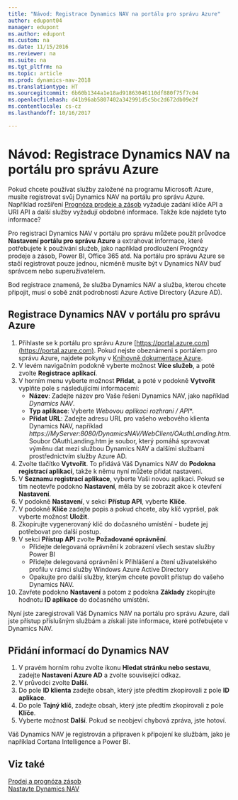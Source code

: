```yaml
---
title: "Návod: Registrace Dynamics NAV na portálu pro správu Azure"
author: edupont04
manager: edupont
ms.author: edupont
ms.custom: na
ms.date: 11/15/2016
ms.reviewer: na
ms.suite: na
ms.tgt_pltfrm: na
ms.topic: article
ms.prod: dynamics-nav-2018
ms.translationtype: HT
ms.sourcegitcommit: 6b60b1344a1e18ad91863046110df880f75f7c04
ms.openlocfilehash: d41b96ab5807402a342991d5c5bc2d672db09e2f
ms.contentlocale: cs-cz
ms.lasthandoff: 10/16/2017

---
```

# <a name="how-to-register-dynamics-nav-in-the-azure-management-portal"></a>Návod: Registrace Dynamics NAV na portálu pro správu Azure
Pokud chcete používat služby založené na programu Microsoft Azure, musíte registrovat svůj Dynamics NAV na portálu pro správu Azure. Například rozšíření [Prognóza prodeje a zásob](ui-extensions-sales-forecast.md) vyžaduje zadání klíče API a URI API a další služby vyžadují obdobné informace. Takže kde najdete tyto informace?

Pro registraci Dynamics NAV v portálu pro správu můžete použít průvodce **Nastavení portálu pro správu Azure** a extrahovat informace, které potřebujete k používání služeb, jako například prodloužení Prognózy prodeje a zásob, Power BI, Office 365 atd. Na portálu pro správu Azure se stačí registrovat pouze jednou, nicméně musíte být v Dynamics NAV buď správcem nebo superuživatelem.

Bod registrace znamená, že služba Dynamics NAV a služba, kterou chcete připojit, musí o sobě znát podrobnosti Azure Active Directory (Azure AD).

## <a name="to-register-dynamics-nav-in-the-azure-management-portal"></a>Registrace Dynamics NAV v portálu pro správu Azure
1. Přihlaste se k portálu pro správu Azure [https://portal.azure.com](https://portal.azure.com).  Pokud nejste obeznámeni s portálem pro správu Azure, najdete pokyny v  [Knihovně dokumentace Azure](https://azure.microsoft.com/en-us/documentation/articles).
2. V levém navigačním podokně vyberte možnost **Více služeb**, a poté zvolte **Registrace aplikací**.
3. V horním menu vyberte možnost  **Přidat**, a poté v podokně **Vytvořit** vyplňte pole s následujícími informacemi:
    - **Název**: Zadejte název pro Vaše řešení Dynamics NAV, jako například *Dynamics NAV*.
    - **Typ aplikace**: Vyberte **Webovou aplikaci* rozhraní / API**.
    - **Přidat URL**: Zadejte adresu URL pro vašeho webového klienta Dynamics NAV, například *https://MyServer:8080/DynamicsNAV/WebClient/OAuthLanding.htm*.
        Soubor OAuthLanding.htm je soubor, který pomáhá spravovat výměnu dat mezi službou Dynamics NAV a dalšími službami prostřednictvím služby Azure AD.
4. Zvolte tlačítko **Vytvořit**.
    To přidává Váš Dynamics NAV do **Podokna registrací aplikací**, takže k němu nyní můžete přidat nastavení.
5. V **Seznamu registrací aplikace**, vyberte Vaši novou aplikaci. Pokud se tím neotevře podokno **Nastavení**, měla by se zobrazit akce k otevření **Nastavení**.
6. V podokně **Nastavení**, v sekci **Přístup API**, vyberte **Klíče**.
7. V podokně **Klíče** zadejte popis a pokud chcete, aby klíč vypršel, pak vyberte možnost **Uložit**.
8. Zkopírujte vygenerovaný klíč do dočasného umístění - budete jej potřebovat pro další postup.
9. V sekci **Přístup API** zvolte **Požadované oprávnění**.
    - Přidejte delegovaná oprávnění k zobrazení všech sestav služby Power BI
    - Přidejte delegovaná oprávnění k Přihlášení a čtení uživatelského profilu v rámci služby Windows Azure Active Directory
    - Opakujte pro další služby, kterým chcete povolit přístup do vašeho Dynamics NAV.
10. Zavřete podokno **Nastavení** a potom z podokna **Základy** zkopírujte hodnotu **ID aplikace** do dočasného umístění.

Nyní jste zaregistrovali Váš Dynamics NAV na portálu pro správu Azure, dali jste přístup příslušným službám a získali jste informace, které potřebujete v Dynamics NAV.  

## <a name="to-add-the-information-to-dynamics-nav"></a>Přidání informací do Dynamics NAV
1. V pravém horním rohu zvolte ikonu **Hledat stránku nebo sestavu**, zadejte **Nastavení Azure AD** a zvolte související odkaz.
2. V průvodci zvolte **Další**.
3. Do pole **ID klienta** zadejte obsah, který jste předtím zkopírovali z pole **ID aplikace**.
4. Do pole **Tajný klíč**, zadejte obsah, který jste předtím  zkopírovali z pole **Klíče**.
5. Vyberte možnost **Další**. Pokud se neobjeví chybová zpráva, jste hotoví.

Váš Dynamics NAV je registrován a připraven k připojení ke službám, jako je například Cortana Intelligence a Power BI.

## <a name="see-also"></a>Viz také
[Prodej a prognóza zásob](ui-extensions-sales-forecast.md)  
[Nastavte Dynamics NAV](setup.md)  

